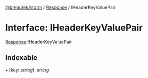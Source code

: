 [@breautek/storm](../README.md) / [Response](../modules/response.md) / IHeaderKeyValuePair

# Interface: IHeaderKeyValuePair

[Response](../modules/response.md).IHeaderKeyValuePair

## Indexable

▪ [key: *string*]: *string*
